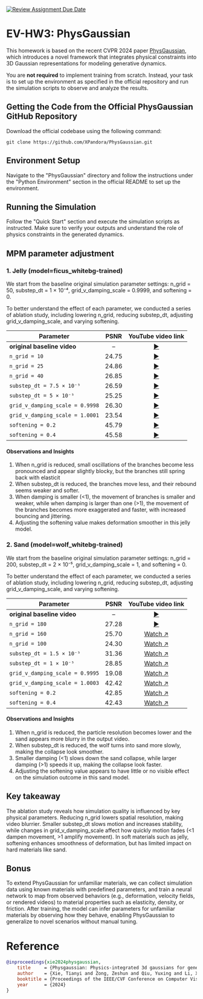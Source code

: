 [![Review Assignment Due Date](https://classroom.github.com/assets/deadline-readme-button-22041afd0340ce965d47ae6ef1cefeee28c7c493a6346c4f15d667ab976d596c.svg)](https://classroom.github.com/a/SdXSjEmH)
# EV-HW3: PhysGaussian

This homework is based on the recent CVPR 2024 paper [PhysGaussian](https://github.com/XPandora/PhysGaussian/tree/main), which introduces a novel framework that integrates physical constraints into 3D Gaussian representations for modeling generative dynamics.

You are **not required** to implement training from scratch. Instead, your task is to set up the environment as specified in the official repository and run the simulation scripts to observe and analyze the results.


## Getting the Code from the Official PhysGaussian GitHub Repository
Download the official codebase using the following command:
```
git clone https://github.com/XPandora/PhysGaussian.git
```


## Environment Setup
Navigate to the "PhysGaussian" directory and follow the instructions under the "Python Environment" section in the official README to set up the environment.


## Running the Simulation
Follow the "Quick Start" section and execute the simulation scripts as instructed. Make sure to verify your outputs and understand the role of physics constraints in the generated dynamics.


## MPM parameter adjustment
### 1. Jelly (model=ficus_whitebg-trained)
We start from the baseline original simulation parameter settings:
n_grid = 50, substep_dt = 1 × 10⁻⁴, grid_v_damping_scale = 0.9999, and softening = 0.

To better understand the effect of each parameter, we conducted a series of ablation study, including lowering n_grid, reducing substep_dt, adjusting grid_v_damping_scale, and varying softening.

| Parameter |  PSNR  | YouTube video link |
|-----------|:------:|:------------------:|
| **original baseline video**  | – | [▶️](https://www.youtube.com/watch?v=fOy0h40-om0) |
| `n_grid = 10`    | 24.75 | [▶️](https://www.youtube.com/watch?v=UwEIv87cuHM) |
| `n_grid = 25`    | 24.86 | [▶️](https://www.youtube.com/watch?v=8X7lun_OAK8) |
| `n_grid = 40`    | 26.85 | [▶️](https://www.youtube.com/watch?v=_Ok7LFbb3T0) |
| `substep_dt = 7.5 × 10⁻⁵` | 26.59 | [▶️](https://www.youtube.com/watch?v=YVhNPMzcsGU) |
| `substep_dt = 5 × 10⁻⁵` | 25.25 | [▶️](https://www.youtube.com/watch?v=HzeBczXLtnE) |
| `grid_v_damping_scale = 0.9998`  | 26.30 | [▶️](https://www.youtube.com/watch?v=F8cEPdaan4E) |
| `grid_v_damping_scale = 1.0001`  | 23.54 | [▶️](https://www.youtube.com/watch?v=Ht8tbs4Knr0) |
| `softening = 0.2`| 45.79 | [▶️](https://www.youtube.com/watch?v=<VIDEO_ID_7>) |
| `softening = 0.4`| 45.58 | [▶️](https://www.youtube.com/watch?v=<VIDEO_ID_7>) |

#### Observations and Insights
1. When n_grid is reduced, small oscillations of the branches become less pronounced and appear slightly blocky, but the branches still spring back with elasticit
2. When substep_dt is reduced, the branches move less, and their rebound seems weaker and softer.
3. When damping is smaller (<1), the movement of branches is smaller and weaker, while when damping is larger than one (>1), the movement of the branches becomes more exaggerated and faster, with increased bouncing and jittering.
4. Adjusting the softening value makes deformation smoother in this jelly model.

### 2. Sand (model=wolf_whitebg-trained)
We start from the baseline original simulation parameter settings:
n_grid = 200, substep_dt = 2 × 10⁻⁵, grid_v_damping_scale = 1, and softening = 0.

To better understand the effect of each parameter, we conducted a series of ablation study, including lowering n_grid, reducing substep_dt, adjusting grid_v_damping_scale, and varying softening.

| Parameter |  PSNR  | YouTube video link |
|-----------|:------:|:------------------:|
| **original baseline video** | – | [▶️](https://www.youtube.com/watch?v=<VIDEO_ID_1>)|
| `n_grid = 180`    | 27.28 | [▶️](https://www.youtube.com/watch?v=<VIDEO_ID_1>) |
| `n_grid = 160`    | 25.70 | [Watch ↗︎](https://www.youtube.com/watch?v=<VIDEO_ID_2>) |
| `n_grid = 100`    | 24.30 | [Watch ↗︎](https://www.youtube.com/watch?v=<VIDEO_ID_3>) |
| `substep_dt = 1.5 × 10⁻⁵` | 31.36 | [Watch ↗︎](https://www.youtube.com/watch?v=<VIDEO_ID_4>) |
| `substep_dt = 1 × 10⁻⁵` | 28.85 | [Watch ↗︎](https://www.youtube.com/watch?v=<VIDEO_ID_5>) |
| `grid_v_damping_scale = 0.9995`  | 19.08 | [Watch ↗︎](https://www.youtube.com/watch?v=<VIDEO_ID_6>) |
| `grid_v_damping_scale = 1.0003`  | 42.42 | [Watch ↗︎](https://www.youtube.com/watch?v=<VIDEO_ID_6>) |
| `softening = 0.2`| 42.85 | [Watch ↗︎](https://www.youtube.com/watch?v=<VIDEO_ID_7>) |
| `softening = 0.4`| 42.43 | [Watch ↗︎](https://www.youtube.com/watch?v=<VIDEO_ID_7>) |

#### Observations and Insights
1. When n_grid is reduced, the particle resolution becomes lower and the sand appears more blurry in the output video.
2. When substep_dt is reduced, the wolf turns into sand more slowly, making the collapse look smoother.
3. Smaller damping (<1) slows down the sand collapse, while larger damping (>1) speeds it up, making the collapse look faster. 
4. Adjusting the softening value appears to have little or no visible effect on the simulation outcome in this sand model.

## Key takeaway
The ablation study reveals how simulation quality is influenced by key physical parameters. Reducing n_grid lowers spatial resolution, making video blurrier. Smaller substep_dt slows motion and increases stability, while changes in grid_v_damping_scale affect how quickly motion fades (<1 dampen movement, >1 amplify movement). In soft materials such as jelly, softening enhances smoothness of deformation, but has limited impact on hard materials like sand.

## Bonus
To extend PhysGaussian for unfamiliar materials, we can collect simulation data using known materials with predefined parameters, and train a neural network to map from observed behaviors (e.g., deformation, velocity fields, or rendered videos) to material properties such as elasticity, density, or friction. After training, the model can infer parameters for unfamiliar materials by observing how they behave, enabling PhysGaussian to generalize to novel scenarios without manual tuning.

# Reference
```bibtex
@inproceedings{xie2024physgaussian,
    title     = {Physgaussian: Physics-integrated 3d gaussians for generative dynamics},
    author    = {Xie, Tianyi and Zong, Zeshun and Qiu, Yuxing and Li, Xuan and Feng, Yutao and Yang, Yin and Jiang, Chenfanfu},
    booktitle = {Proceedings of the IEEE/CVF Conference on Computer Vision and Pattern Recognition},
    year      = {2024}
}
```
